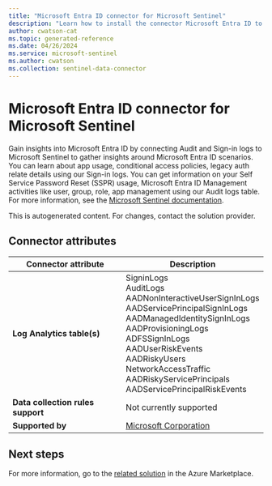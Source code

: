 ```yaml
---
title: "Microsoft Entra ID connector for Microsoft Sentinel"
description: "Learn how to install the connector Microsoft Entra ID to connect your data source to Microsoft Sentinel."
author: cwatson-cat
ms.topic: generated-reference
ms.date: 04/26/2024
ms.service: microsoft-sentinel
ms.author: cwatson
ms.collection: sentinel-data-connector
---
```


# Microsoft Entra ID connector for Microsoft Sentinel

Gain insights into Microsoft Entra ID by connecting Audit and Sign-in logs to Microsoft Sentinel to gather insights around Microsoft Entra ID scenarios. You can learn about app usage, conditional access policies, legacy auth relate details using our Sign-in logs. You can get information on your Self Service Password Reset (SSPR) usage, Microsoft Entra ID Management activities like user, group, role, app management using our Audit logs table. For more information, see the [Microsoft Sentinel documentation](https://go.microsoft.com/fwlink/?linkid=2219715&wt.mc_id=sentinel_dataconnectordocs_content_cnl_csasci).

This is autogenerated content. For changes, contact the solution provider.

## Connector attributes

| Connector attribute | Description |
| --- | --- |
| **Log Analytics table(s)** | SigninLogs<br/> AuditLogs<br/> AADNonInteractiveUserSignInLogs<br/> AADServicePrincipalSignInLogs<br/> AADManagedIdentitySignInLogs<br/> AADProvisioningLogs<br/> ADFSSignInLogs<br/> AADUserRiskEvents<br/> AADRiskyUsers<br/> NetworkAccessTraffic<br/> AADRiskyServicePrincipals<br/> AADServicePrincipalRiskEvents<br/> |
| **Data collection rules support** | Not currently supported |
| **Supported by** | [Microsoft Corporation](https://support.microsoft.com/) |


## Next steps

For more information, go to the [related solution](https://azuremarketplace.microsoft.com/en-us/marketplace/apps/azuresentinel.azure-sentinel-solution-azureactivedirectory?tab=Overview) in the Azure Marketplace.
